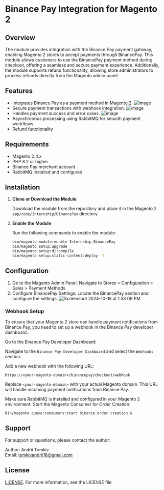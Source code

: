 # Binance Pay Integration for Magento 2

## Overview

The module provides integration with the Binance Pay payment gateway, enabling Magento 2 stores to accept payments through BinancePay. This module allows customers to use the BinancePay payment method during checkout, offering a seamless and secure payment experience. Additionally, the module supports refund functionality, allowing store administrators to process refunds directly from the Magento admin panel.

## Features

- Integrates Binance Pay as a payment method in Magento 2.
![image](https://github.com/user-attachments/assets/79b22a26-2713-4a56-8e48-72f7beb4cffc)
- Secure payment transactions with webhook integration.
![image](https://github.com/user-attachments/assets/3c70024e-dd04-43f9-8cf4-4527cbbf37be)
- Handles payment success and error cases.
![image](https://github.com/user-attachments/assets/7a2ff4da-9c95-474c-8317-c3d08cb2cb44)
- Asynchronous processing using RabbitMQ for smooth payment workflows.
- Refund functionality

## Requirements

- Magento 2.4.x
- PHP 8.2 or higher
- Binance Pay merchant account
- RabbitMQ installed and configured

## Installation

1. **Clone or Download the Module**

   Download the module from the repository and place it in the Magento 2 `app/code/Internship/BinancePay` directory.

2. **Enable the Module**

   Run the following commands to enable the module:

   ```bash
   bin/magento module:enable Internship_BinancePay
   bin/magento setup:upgrade
   bin/magento setup:di:compile
   bin/magento setup:static-content:deploy -f

## Configuration

1. Go to the Magento Admin Panel: Navigate to Stores > Configuration > Sales > Payment Methods.
2. Configure BinancePay Settings: Locate the BinancePay section and configure the settings.
   ![Screenshot 2024-10-18 at 1 53 09 PM](https://github.com/user-attachments/assets/4ae8e618-1208-415e-9a16-26364c658907)

### Webhook Setup
To ensure that your Magento 2 store can handle payment notifications from Binance Pay, you need to set up a webhook in the Binance Pay developer dashboard:

Go to the Binance Pay Developer Dashboard:

Navigate to the `Binance Pay Developer Dashboard` and select the `Webhooks` section.<br/>

Add a new webhook with the following URL:
```
https://<your-magento-domain>/binancepay/checkout/webhook
```

Replace `<your-magento-domain>` with your actual Magento domain.
This URL will handle incoming payment notifications from Binance Pay.

Make sure RabbitMQ is installed and configured in your Magento 2 environment.
Start the Magento Consumer for Order Creation:

```
bin/magento queue:consumers:start binance.order.creation &
```

## Support
For support or questions, please contact the author:

Author: Andrii Tomkiv<br/>
Email: tomkivandrii18@gmail.com

## License
[LICENSE](https://github.com/tomk1v/binance-pay-module/blob/main/LICENSE.md). For more information, see the LICENSE file.
